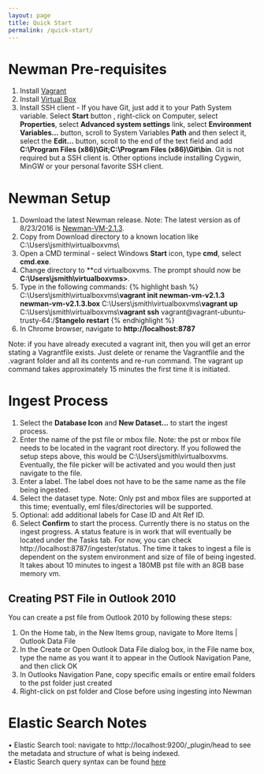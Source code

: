 ```yaml
---
layout: page
title: Quick Start
permalink: /quick-start/
---
```


# Newman Pre-requisites
1. Install [Vagrant](http://www.vagrantup.com/)  
2. Install [Virtual Box](https://www.virtualbox.org/wiki/Downloads) 
3. Install SSH client - If you have Git, just add it to your Path System variable. Select **Start** button , right-click on Computer, select **Properties**, select **Advanced system settings** link, select **Environment Variables…** button, scroll to System Variables **Path** and then select it, select the **Edit…** button, scroll to the end of the text field and add **C:\Program Files (x86)\Git;C:\Program Files (x86)\Git\bin**. Git is not required but a SSH client is. Other options include installing Cygwin, MinGW or your personal favorite SSH client.

# Newman Setup
1. Download the latest Newman release. Note: The latest version as of 8/23/2016 is [Newman-VM-2.1.3](https://www.dropbox.com/s/h0pyxjj3rlhodv0/newman-vm-v1.1.2.box?dl=0).
2. Copy from Download directory to a known location like C:\Users\jsmith\virtualboxvms\
3. Open a CMD terminal - select Windows **Start** icon, type **cmd**, select **cmd.exe**.
4. Change directory to **cd virtualboxvms. The prompt should now be **C:\Users\jsmith\virtualboxvms>**.
5. Type in the following commands:
{% highlight bash %}
C:\\Users\\jsmith\virtualboxvms\\**vagrant init newman-vm-v2.1.3 newman-vm-v2.1.3.box**
C:\\Users\\jsmith\\virtualboxvms\\**vagrant up**
C:\\Users\\jsmith\\virtualboxvms\\**vagrant ssh**
vagrant@vagrant-ubuntu-trusty-64:/$**tangelo restart**
{% endhighlight %}
6. In Chrome browser, navigate to **http://localhost:8787**

Note: if you have already executed a vagrant init, then you will get an error stating a Vagrantfile exists. Just delete or rename the Vagrantfile and the .vagrant folder and all its contents and re-run command. The vagrant up command takes approximately 15 minutes the first time it is initiated.

# Ingest Process
1.	Select the **Database Icon** and **New Dataset…** to start the ingest process. 
2.	Enter the name of the pst file or mbox file. Note: the pst or mbox file needs to be located in the vagrant root directory. If you followed the setup steps above, this would be C:\Users\jsmith\virtualboxvms. Eventually, the file picker will be activated and you would then just navigate to the file.
3.	Enter a label. The label does not have to be the same name as the file being ingested.
4.	Select the dataset type. Note: Only pst and mbox files are supported at this time; eventually, eml files/directories will be supported.
5.	Optional: add additional labels for Case ID and Alt Ref ID.
6.	Select **Confirm** to start the process. Currently there is no status on the ingest progress. A status feature is in work that will eventually be located under the Tasks tab. For now, you can check http://localhost:8787/ingester/status. The time it takes to ingest a file is dependent on the system environment and size of file of being ingested. It takes about 10 minutes to ingest a 180MB pst file with an 8GB base memory vm.

## Creating PST File in Outlook 2010
You can create a pst file from Outlook 2010 by following these steps:
1.	On the Home tab, in the New Items group, navigate to More Items | Outlook Data File<br />
2.	In the Create or Open Outlook Data File dialog box, in the File name box, type the name as you want it to appear in the Outlook Navigation Pane, and then click OK<br />
3.	In Outlooks Navigation Pane, copy specific emails or entire email folders to the pst folder just created<br />
4.	Right-click on pst folder and Close before using ingesting into Newman<br />

# Elastic Search Notes
•	Elastic Search tool: navigate to http://localhost:9200/_plugin/head to see the metadata and structure of what is being indexed.<br />
•	Elastic Search query syntax can be found [here](https://www.elastic.co/guide/en/elasticsearch/reference/current/query-dsl-query-string-query.html#query-dsl-query-string-query)



